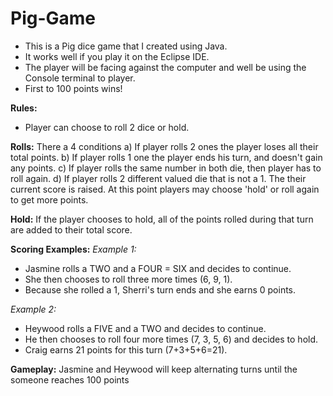 # Pig-Game

- This is a Pig dice game that I created using Java.
- It works well if you play it on the Eclipse IDE.
- The player will be facing against the computer and well be using the Console terminal to player. 
- First to 100 points wins!

**Rules:**
- Player can choose to roll 2 dice or hold.

**Rolls:**
There a 4 conditions
a) If player rolls 2 ones the player loses all their total points.
b) If player rolls 1 one the player ends his turn, and doesn't gain any points.
c) If player rolls the same number in both die, then player has to roll again.
d) If player rolls 2 different valued die that is not a 1. The their current score is raised. 
At this point players may choose 'hold' or roll again to get more points.

**Hold:**
If the player chooses to hold, all of the points rolled during that turn are added to their total score.

**Scoring Examples:**
*Example 1:* 
- Jasmine rolls a TWO and a FOUR = SIX and decides to continue. 
- She then chooses to roll three more times (6, 9, 1). 
- Because she rolled a 1, Sherri's turn ends and she earns 0 points.

*Example 2:*
- Heywood rolls a FIVE and a TWO and decides to continue. 
- He then chooses to roll four more times (7, 3, 5, 6) and decides to hold. 
- Craig earns 21 points for this turn (7+3+5+6=21).


**Gameplay:**
Jasmine and Heywood will keep alternating turns until the someone reaches 100 points

